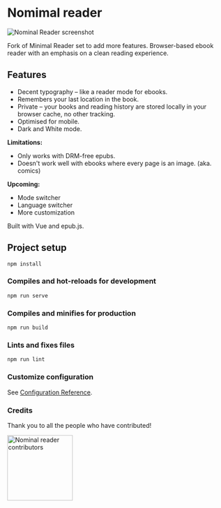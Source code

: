 # Nomimal reader

![Nominal Reader screenshot](https://nominal-reader.vercel.app/screenshot.png)

Fork of Minimal Reader set to add more features. Browser-based ebook reader with an emphasis on a clean reading experience. 

## Features

* Decent typography – like a reader mode for ebooks.
* Remembers your last location in the book.
* Private – your books and reading history are stored locally in your browser cache, no other tracking.
* Optimised for mobile.
* Dark and White mode.

**Limitations:**
* Only works with DRM-free epubs.
* Doesn't work well with ebooks where every page is an image. (aka. comics)

**Upcoming:**
* Mode switcher
* Language switcher
* More customization

Built with Vue and epub.js.

## Project setup
```
npm install
```

### Compiles and hot-reloads for development
```
npm run serve
```

### Compiles and minifies for production
```
npm run build
```

### Lints and fixes files
```
npm run lint
```

### Customize configuration
See [Configuration Reference](https://cli.vuejs.org/config/).

### Credits

Thank you to all the people who have contributed!

<a href="https://github.com/c1bles/nominal-reader/graphs/contributors">
    <img src="https://contrib.rocks/image?repo=c1bles/nominal-reader" alt="Nominal reader contributors" title="Nominal reader contributors" width="150"/>
</a>

